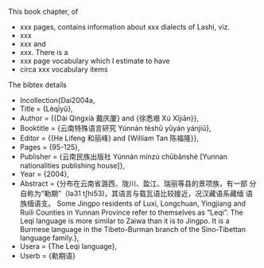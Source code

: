 This book chapter, of 
* xxx pages, 
contains information about xxx dialects of Lashi, viz. 
* xxx
* xxx
and
* xxx. 
There is a
* xxx page vocabulary 
which I estimate to have 
* circa xxx vocabulary items

The bibtex details
* Incollection{Dai2004a,
* Title                    = {Lèqīyǔ},
* Author                   = {{Dài Qìngxià 戴庆厦} and {徐悉艰 Xú Xījiān}},
* Booktitle                = {云南特殊语言研究 Yúnnán tèshū yǔyán yánjiū},
* Editor                   = {{He Lifeng 和丽峰} and {William Tan 陈福隆}},
* Pages                    = {95-125},
* Publisher                = {云南民族出版社 Yúnnán mínzú chūbǎnshè [Yunnan nationalities publishing house]},
* Year                     = {2004},
* Abstract                 = {分布在云南省潞西、陇川、盈江、瑞丽等县的景项族，有一部 分自称为“勒期”（lə31 tʃhi53)，其语言与载瓦语比较接近，况汉藏语系藏缅 语族缅语支。
Some Jingpo residents of Luxi, Longchuan, Yingjiang and Ruili Counties in Yunnan Province refer to themselves as “Leqi”. The Leqi language is more similar to Zaiwa than it is to Jingpo. It is a Burmese language in the Tibeto-Burman branch of the Sino-Tibettan language family.},
* Usera                    = {The Leqi language},
* Userb                    = {勒期语}
